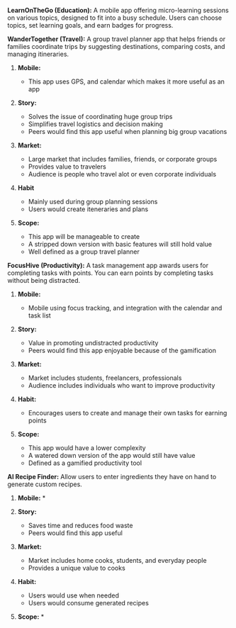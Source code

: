 **LearnOnTheGo (Education):**
A mobile app offering micro-learning sessions on various topics, designed to fit into a busy schedule. Users can choose topics, set learning goals, and earn badges for progress.

**WanderTogether (Travel):**
A group travel planner app that helps friends or families coordinate trips by suggesting destinations, comparing costs, and managing itineraries.

1. **Mobile:** 
    * This app uses GPS, and calendar which makes it more useful as an app

2. **Story:**
    * Solves the issue of coordinating huge group trips
    * Simplifies travel logistics and decision making
    * Peers would find this app useful when planning big group vacations

3. **Market:**
    * Large market that includes families, friends, or corporate groups
    * Provides value to travelers
    * Audience is people who travel alot or even corporate individuals

4. **Habit**
    * Mainly used during group planning sessions
    * Users would create iteneraries and plans

5. **Scope:**
    * This app will be manageable to create
    * A stripped down version with basic features will still hold value
    * Well defined as a group travel planner

**FocusHive (Productivity):**
A task management app awards users for completing tasks with points. You can earn points by completing tasks without being distracted.

1. **Mobile:** 
    * Mobile using focus tracking, and integration with the calendar and task list

2. **Story:**
    * Value in promoting undistracted productivity
    * Peers would find this app enjoyable because of the gamification

3. **Market:**
    * Market includes students, freelancers, professionals
    * Audience includes individuals who want to improve productivity

4. **Habit:**
    * Encourages users to create and manage their own tasks for earning points

5. **Scope:**
    * This app would have a lower complexity
    * A watered down version of the app would still have value
    * Defined as a gamified productivity tool

**AI Recipe Finder:**
Allow users to enter ingredients they have on hand to generate custom recipes.
1. **Mobile:** 
    *

2. **Story:**
    * Saves time and reduces food waste
    * Peers would find this app useful

3. **Market:**
    * Market includes home cooks, students, and everyday people
    * Provides a unique value to cooks

4. **Habit:**
    * Users would use when needed
    * Users would consume generated recipes

5. **Scope:**
    * 
